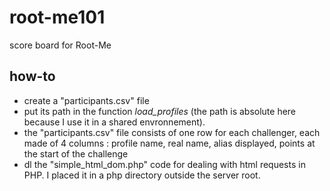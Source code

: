 # root-me101
score board for Root-Me

## how-to
 * create a "participants.csv" file 
 * put its path in the function *load_profiles* (the path is absolute here because I use it in a shared envronnement).
 * the "participants.csv" file consists of one row for each challenger, each made of 4 columns : profile name, real name, alias displayed, points at the start of the challenge
 * dl the "simple_html_dom.php" code for dealing with html requests in PHP. I placed it in a php directory outside the server root.
